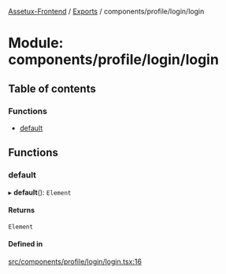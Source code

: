 [Assetux-Frontend](../README.md) / [Exports](../modules.md) / components/profile/login/login

# Module: components/profile/login/login

## Table of contents

### Functions

- [default](components_profile_login_login.md#default)

## Functions

### default

▸ **default**(): `Element`

#### Returns

`Element`

#### Defined in

[src/components/profile/login/login.tsx:16](https://github.com/ASSETUX/frontend/blob/9a68660/src/components/profile/login/login.tsx#L16)
